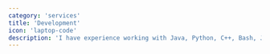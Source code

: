 ```yaml
---
category: 'services'
title: 'Development'
icon: 'laptop-code'
description: 'I have experience working with Java, Python, C++, Bash, JavaScript and Kotlin.'
---
```

